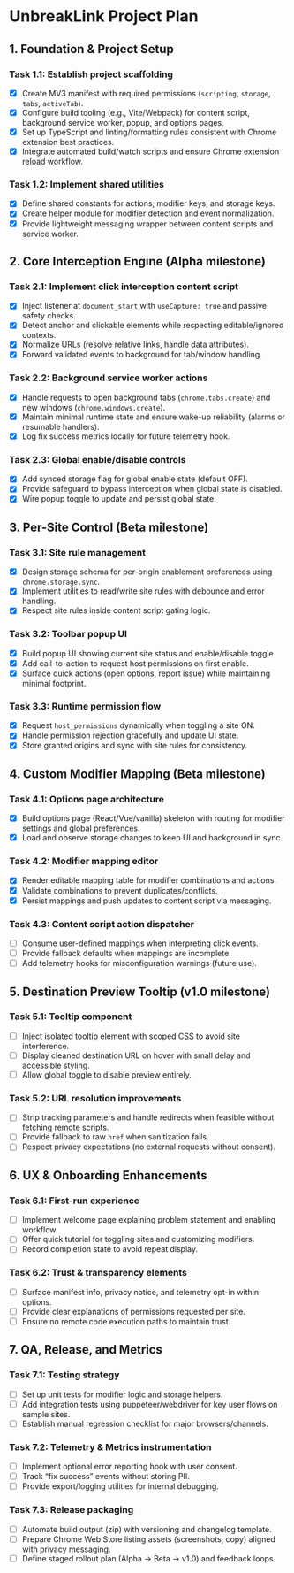 # UnbreakLink Project Plan

## 1. Foundation & Project Setup

### Task 1.1: Establish project scaffolding
- [x] Create MV3 manifest with required permissions (`scripting`, `storage`, `tabs`, `activeTab`).
- [x] Configure build tooling (e.g., Vite/Webpack) for content script, background service worker, popup, and options pages.
- [x] Set up TypeScript and linting/formatting rules consistent with Chrome extension best practices.
- [x] Integrate automated build/watch scripts and ensure Chrome extension reload workflow.

### Task 1.2: Implement shared utilities
- [x] Define shared constants for actions, modifier keys, and storage keys.
- [x] Create helper module for modifier detection and event normalization.
- [x] Provide lightweight messaging wrapper between content scripts and service worker.

## 2. Core Interception Engine (Alpha milestone)

### Task 2.1: Implement click interception content script
- [x] Inject listener at `document_start` with `useCapture: true` and passive safety checks.
- [x] Detect anchor and clickable elements while respecting editable/ignored contexts.
- [x] Normalize URLs (resolve relative links, handle data attributes).
- [x] Forward validated events to background for tab/window handling.

### Task 2.2: Background service worker actions
- [x] Handle requests to open background tabs (`chrome.tabs.create`) and new windows (`chrome.windows.create`).
- [x] Maintain minimal runtime state and ensure wake-up reliability (alarms or resumable handlers).
- [x] Log fix success metrics locally for future telemetry hook.

### Task 2.3: Global enable/disable controls
- [x] Add synced storage flag for global enable state (default OFF).
- [x] Provide safeguard to bypass interception when global state is disabled.
- [x] Wire popup toggle to update and persist global state.

## 3. Per-Site Control (Beta milestone)

### Task 3.1: Site rule management
- [x] Design storage schema for per-origin enablement preferences using `chrome.storage.sync`.
- [x] Implement utilities to read/write site rules with debounce and error handling.
- [x] Respect site rules inside content script gating logic.

### Task 3.2: Toolbar popup UI
- [x] Build popup UI showing current site status and enable/disable toggle.
- [x] Add call-to-action to request host permissions on first enable.
- [x] Surface quick actions (open options, report issue) while maintaining minimal footprint.

### Task 3.3: Runtime permission flow
- [x] Request `host_permissions` dynamically when toggling a site ON.
- [x] Handle permission rejection gracefully and update UI state.
- [x] Store granted origins and sync with site rules for consistency.

## 4. Custom Modifier Mapping (Beta milestone)

### Task 4.1: Options page architecture
- [x] Build options page (React/Vue/vanilla) skeleton with routing for modifier settings and global preferences.
- [x] Load and observe storage changes to keep UI and background in sync.

### Task 4.2: Modifier mapping editor
- [x] Render editable mapping table for modifier combinations and actions.
- [x] Validate combinations to prevent duplicates/conflicts.
- [x] Persist mappings and push updates to content script via messaging.

### Task 4.3: Content script action dispatcher
- [ ] Consume user-defined mappings when interpreting click events.
- [ ] Provide fallback defaults when mappings are incomplete.
- [ ] Add telemetry hooks for misconfiguration warnings (future use).

## 5. Destination Preview Tooltip (v1.0 milestone)

### Task 5.1: Tooltip component
- [ ] Inject isolated tooltip element with scoped CSS to avoid site interference.
- [ ] Display cleaned destination URL on hover with small delay and accessible styling.
- [ ] Allow global toggle to disable preview entirely.

### Task 5.2: URL resolution improvements
- [ ] Strip tracking parameters and handle redirects when feasible without fetching remote scripts.
- [ ] Provide fallback to raw `href` when sanitization fails.
- [ ] Respect privacy expectations (no external requests without consent).

## 6. UX & Onboarding Enhancements

### Task 6.1: First-run experience
- [ ] Implement welcome page explaining problem statement and enabling workflow.
- [ ] Offer quick tutorial for toggling sites and customizing modifiers.
- [ ] Record completion state to avoid repeat display.

### Task 6.2: Trust & transparency elements
- [ ] Surface manifest info, privacy notice, and telemetry opt-in within options.
- [ ] Provide clear explanations of permissions requested per site.
- [ ] Ensure no remote code execution paths to maintain trust.

## 7. QA, Release, and Metrics

### Task 7.1: Testing strategy
- [ ] Set up unit tests for modifier logic and storage helpers.
- [ ] Add integration tests using puppeteer/webdriver for key user flows on sample sites.
- [ ] Establish manual regression checklist for major browsers/channels.

### Task 7.2: Telemetry & Metrics instrumentation
- [ ] Implement optional error reporting hook with user consent.
- [ ] Track “fix success” events without storing PII.
- [ ] Provide export/logging utilities for internal debugging.

### Task 7.3: Release packaging
- [ ] Automate build output (zip) with versioning and changelog template.
- [ ] Prepare Chrome Web Store listing assets (screenshots, copy) aligned with privacy messaging.
- [ ] Define staged rollout plan (Alpha → Beta → v1.0) and feedback loops.
